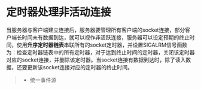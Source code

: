定时器处理非活动连接
=================
当服务器与客户端建立连接后，服务器要管理所有客户端的socket连接，部分客户端长时间未有数据到达，就可以视作非活跃连接，服务器可以设定预期的终止时间，使用**升序定时器链表**串联所有的socket定时器，并设置SIGALRM信号函数为：检查定时器链表中的所有定时器，对于达到终止时间的定时器，关闭该定时器对应的socket连接，并删除该定时器。当socket连接有数据到达时，除了读入数据，还要更新该socket连接对应的定时器的终止时间。
> * 统一事件源